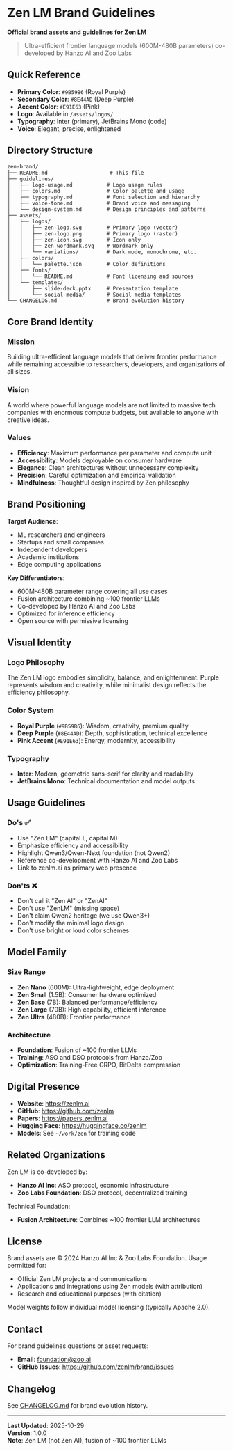 # Zen LM Brand Guidelines

**Official brand assets and guidelines for Zen LM**

> Ultra-efficient frontier language models (600M-480B parameters) co-developed by Hanzo AI and Zoo Labs

## Quick Reference

- **Primary Color**: `#9B59B6` (Royal Purple)
- **Secondary Color**: `#8E44AD` (Deep Purple)
- **Accent Color**: `#E91E63` (Pink)
- **Logo**: Available in `/assets/logos/`
- **Typography**: Inter (primary), JetBrains Mono (code)
- **Voice**: Elegant, precise, enlightened

## Directory Structure

```
zen-brand/
├── README.md                    # This file
├── guidelines/
│   ├── logo-usage.md           # Logo usage rules
│   ├── colors.md               # Color palette and usage
│   ├── typography.md           # Font selection and hierarchy
│   ├── voice-tone.md           # Brand voice and messaging
│   └── design-system.md        # Design principles and patterns
├── assets/
│   ├── logos/
│   │   ├── zen-logo.svg        # Primary logo (vector)
│   │   ├── zen-logo.png        # Primary logo (raster)
│   │   ├── zen-icon.svg        # Icon only
│   │   ├── zen-wordmark.svg    # Wordmark only
│   │   └── variations/         # Dark mode, monochrome, etc.
│   ├── colors/
│   │   └── palette.json        # Color definitions
│   ├── fonts/
│   │   └── README.md           # Font licensing and sources
│   └── templates/
│       ├── slide-deck.pptx     # Presentation template
│       └── social-media/       # Social media templates
└── CHANGELOG.md                # Brand evolution history
```

## Core Brand Identity

### Mission
Building ultra-efficient language models that deliver frontier performance while remaining accessible to researchers, developers, and organizations of all sizes.

### Vision
A world where powerful language models are not limited to massive tech companies with enormous compute budgets, but available to anyone with creative ideas.

### Values
- **Efficiency**: Maximum performance per parameter and compute unit
- **Accessibility**: Models deployable on consumer hardware
- **Elegance**: Clean architectures without unnecessary complexity
- **Precision**: Careful optimization and empirical validation
- **Mindfulness**: Thoughtful design inspired by Zen philosophy

## Brand Positioning

**Target Audience**:
- ML researchers and engineers
- Startups and small companies
- Independent developers
- Academic institutions
- Edge computing applications

**Key Differentiators**:
- 600M-480B parameter range covering all use cases
- Fusion architecture combining ~100 frontier LLMs
- Co-developed by Hanzo AI and Zoo Labs
- Optimized for inference efficiency
- Open source with permissive licensing

## Visual Identity

### Logo Philosophy
The Zen LM logo embodies simplicity, balance, and enlightenment. Purple represents wisdom and creativity, while minimalist design reflects the efficiency philosophy.

### Color System
- **Royal Purple** (`#9B59B6`): Wisdom, creativity, premium quality
- **Deep Purple** (`#8E44AD`): Depth, sophistication, technical excellence
- **Pink Accent** (`#E91E63`): Energy, modernity, accessibility

### Typography
- **Inter**: Modern, geometric sans-serif for clarity and readability
- **JetBrains Mono**: Technical documentation and model outputs

## Usage Guidelines

### Do's ✅
- Use "Zen LM" (capital L, capital M)
- Emphasize efficiency and accessibility
- Highlight Qwen3/Qwen-Next foundation (not Qwen2)
- Reference co-development with Hanzo AI and Zoo Labs
- Link to zenlm.ai as primary web presence

### Don'ts ❌
- Don't call it "Zen AI" or "ZenAI"
- Don't use "ZenLM" (missing space)
- Don't claim Qwen2 heritage (we use Qwen3+)
- Don't modify the minimal logo design
- Don't use bright or loud color schemes

## Model Family

### Size Range
- **Zen Nano** (600M): Ultra-lightweight, edge deployment
- **Zen Small** (1.5B): Consumer hardware optimized
- **Zen Base** (7B): Balanced performance/efficiency
- **Zen Large** (70B): High capability, efficient inference
- **Zen Ultra** (480B): Frontier performance

### Architecture
- **Foundation**: Fusion of ~100 frontier LLMs
- **Training**: ASO and DSO protocols from Hanzo/Zoo
- **Optimization**: Training-Free GRPO, BitDelta compression

## Digital Presence

- **Website**: https://zenlm.ai
- **GitHub**: https://github.com/zenlm
- **Papers**: https://papers.zenlm.ai
- **Hugging Face**: https://huggingface.co/zenlm
- **Models**: See `~/work/zen` for training code

## Related Organizations

Zen LM is co-developed by:
- **Hanzo AI Inc**: ASO protocol, economic infrastructure
- **Zoo Labs Foundation**: DSO protocol, decentralized training

Technical Foundation:
- **Fusion Architecture**: Combines ~100 frontier LLM architectures

## License

Brand assets are © 2024 Hanzo AI Inc & Zoo Labs Foundation. Usage permitted for:
- Official Zen LM projects and communications
- Applications and integrations using Zen models (with attribution)
- Research and educational purposes (with citation)

Model weights follow individual model licensing (typically Apache 2.0).

## Contact

For brand guidelines questions or asset requests:
- **Email**: foundation@zoo.ai
- **GitHub Issues**: https://github.com/zenlm/brand/issues

## Changelog

See [CHANGELOG.md](CHANGELOG.md) for brand evolution history.

---

**Last Updated**: 2025-10-29  
**Version**: 1.0.0  
**Note**: Zen LM (not Zen AI), fusion of ~100 frontier LLMs
